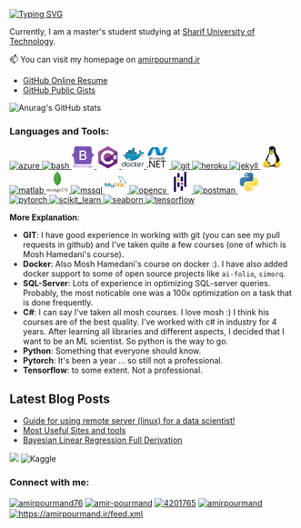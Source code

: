[![Typing SVG](https://readme-typing-svg.herokuapp.com?color=%2336BCF7&lines=Hi%2C+I+am+Amir+Pourmand)](https://git.io/typing-svg)
<!-- https://readme-typing-svg.herokuapp.com/demo/ -->

Currently, I am a master's student studying at [Sharif University of Technology](http://www.sharif.edu/). 

📫 You can visit my homepage on [amirpourmand.ir](https://amirpourmand.ir/)

- [GitHub Online Resume](https://resume.github.io/?pourmand1376)
- [GitHub Public Gists](https://gist.github.com/pourmand1376)

![Anurag's GitHub stats](https://github-readme-stats.vercel.app/api?username=pourmand1376&show_icons=true&theme=default&bg_color=00000000)


<h3 align="left">Languages and Tools:</h3> 
<p align="left"> <a href="https://azure.microsoft.com/en-in/" target="_blank" rel="noreferrer"> <img src="https://www.vectorlogo.zone/logos/microsoft_azure/microsoft_azure-icon.svg" alt="azure" width="40" height="40"/> </a> <a href="https://www.gnu.org/software/bash/" target="_blank" rel="noreferrer"> <img src="https://www.vectorlogo.zone/logos/gnu_bash/gnu_bash-icon.svg" alt="bash" width="40" height="40"/> </a> <a href="https://getbootstrap.com" target="_blank" rel="noreferrer"> <img src="https://raw.githubusercontent.com/devicons/devicon/master/icons/bootstrap/bootstrap-plain-wordmark.svg" alt="bootstrap" width="40" height="40"/> </a> <a href="https://www.w3schools.com/cs/" target="_blank" rel="noreferrer"> <img src="https://raw.githubusercontent.com/devicons/devicon/master/icons/csharp/csharp-original.svg" alt="csharp" width="40" height="40"/> </a> <a href="https://www.docker.com/" target="_blank" rel="noreferrer"> <img src="https://raw.githubusercontent.com/devicons/devicon/master/icons/docker/docker-original-wordmark.svg" alt="docker" width="40" height="40"/> </a> <a href="https://dotnet.microsoft.com/" target="_blank" rel="noreferrer"> <img src="https://raw.githubusercontent.com/devicons/devicon/master/icons/dot-net/dot-net-original-wordmark.svg" alt="dotnet" width="40" height="40"/> </a> <a href="https://git-scm.com/" target="_blank" rel="noreferrer"> <img src="https://www.vectorlogo.zone/logos/git-scm/git-scm-icon.svg" alt="git" width="40" height="40"/> </a> <a href="https://heroku.com" target="_blank" rel="noreferrer"> <img src="https://www.vectorlogo.zone/logos/heroku/heroku-icon.svg" alt="heroku" width="40" height="40"/> </a> <a href="https://jekyllrb.com/" target="_blank" rel="noreferrer"> <img src="https://www.vectorlogo.zone/logos/jekyllrb/jekyllrb-icon.svg" alt="jekyll" width="40" height="40"/> </a> <a href="https://www.linux.org/" target="_blank" rel="noreferrer"> <img src="https://raw.githubusercontent.com/devicons/devicon/master/icons/linux/linux-original.svg" alt="linux" width="40" height="40"/> </a> <a href="https://www.mathworks.com/" target="_blank" rel="noreferrer"> <img src="https://upload.wikimedia.org/wikipedia/commons/2/21/Matlab_Logo.png" alt="matlab" width="40" height="40"/> </a> <a href="https://www.mongodb.com/" target="_blank" rel="noreferrer"> <img src="https://raw.githubusercontent.com/devicons/devicon/master/icons/mongodb/mongodb-original-wordmark.svg" alt="mongodb" width="40" height="40"/> </a> <a href="https://www.microsoft.com/en-us/sql-server" target="_blank" rel="noreferrer"> <img src="https://www.svgrepo.com/show/303229/microsoft-sql-server-logo.svg" alt="mssql" width="40" height="40"/> </a> <a href="https://www.mysql.com/" target="_blank" rel="noreferrer"> <img src="https://raw.githubusercontent.com/devicons/devicon/master/icons/mysql/mysql-original-wordmark.svg" alt="mysql" width="40" height="40"/> </a> <a href="https://opencv.org/" target="_blank" rel="noreferrer"> <img src="https://www.vectorlogo.zone/logos/opencv/opencv-icon.svg" alt="opencv" width="40" height="40"/> </a> <a href="https://pandas.pydata.org/" target="_blank" rel="noreferrer"> <img src="https://raw.githubusercontent.com/devicons/devicon/2ae2a900d2f041da66e950e4d48052658d850630/icons/pandas/pandas-original.svg" alt="pandas" width="40" height="40"/> </a> <a href="https://postman.com" target="_blank" rel="noreferrer"> <img src="https://www.vectorlogo.zone/logos/getpostman/getpostman-icon.svg" alt="postman" width="40" height="40"/> </a> <a href="https://www.python.org" target="_blank" rel="noreferrer"> <img src="https://raw.githubusercontent.com/devicons/devicon/master/icons/python/python-original.svg" alt="python" width="40" height="40"/> </a> <a href="https://pytorch.org/" target="_blank" rel="noreferrer"> <img src="https://www.vectorlogo.zone/logos/pytorch/pytorch-icon.svg" alt="pytorch" width="40" height="40"/> </a> <a href="https://scikit-learn.org/" target="_blank" rel="noreferrer"> <img src="https://upload.wikimedia.org/wikipedia/commons/0/05/Scikit_learn_logo_small.svg" alt="scikit_learn" width="40" height="40"/> </a> <a href="https://seaborn.pydata.org/" target="_blank" rel="noreferrer"> <img src="https://seaborn.pydata.org/_images/logo-mark-lightbg.svg" alt="seaborn" width="40" height="40"/> </a> <a href="https://www.tensorflow.org" target="_blank" rel="noreferrer"> <img src="https://www.vectorlogo.zone/logos/tensorflow/tensorflow-icon.svg" alt="tensorflow" width="40" height="40"/> </a> </p>

**More Explanation**:

- **GIT**: I have good experience in working with git (you can see my pull requests in github) and I've taken quite a few courses (one of which is Mosh Hamedani's course). 
- **Docker**: Also Mosh Hamedani's course on docker :). I have also added docker support to some of open source projects like `ai-folio`, `simorq`.
- **SQL-Server**: Lots of experience in optimizing SQL-server queries. Probably, the most noticable one was a 100x optimization on a task that is done frequently. 
- **C#**: I can say I've taken all mosh courses. I love mosh :) I think his courses are of the best quality. I've worked with c# in industry for 4 years. After learning all libraries and different aspects, I decided that I want to be an ML scientist. So python is the way to go. 
- **Python**: Something that everyone should know. 
- **Pytorch**: It's been a year ... so still not a professional. 
- **Tensorflow**: to some extent. Not a professional. 

## Latest Blog Posts

<!-- BLOG-POST-LIST:START -->
- [Guide for using remote server &lpar;linux&rpar; for a data scientist!](https://amirpourmand.ir/blog/2022/guide-to-use-remote-linux-server/)
- [Most Useful Sites and tools](https://amirpourmand.ir/blog/2021/useful-sites/)
- [Bayesian Linear Regression Full Derivation](https://amirpourmand.ir/blog/2021/bayesian-linear-regression/)
<!-- BLOG-POST-LIST:END -->

![](https://visitor-badge.glitch.me/badge?page_id=pourmand1376.pourmand1376)
![Kaggle](https://road-to-kaggle-grandmaster.vercel.app/api/simple/amirpourmand)

<h3 align="left">Connect with me:</h3>
<p align="left">
<a href="https://twitter.com/amirpourmand76" target="blank"><img align="center" src="https://raw.githubusercontent.com/rahuldkjain/github-profile-readme-generator/master/src/images/icons/Social/twitter.svg" alt="amirpourmand76" height="30" width="40" /></a>
<a href="https://linkedin.com/in/amir-pourmand" target="blank"><img align="center" src="https://raw.githubusercontent.com/rahuldkjain/github-profile-readme-generator/master/src/images/icons/Social/linked-in-alt.svg" alt="amir-pourmand" height="30" width="40" /></a>
<a href="https://stackoverflow.com/users/4201765" target="blank"><img align="center" src="https://raw.githubusercontent.com/rahuldkjain/github-profile-readme-generator/master/src/images/icons/Social/stack-overflow.svg" alt="4201765" height="30" width="40" /></a>
<a href="https://kaggle.com/amirpourmand" target="blank"><img align="center" src="https://raw.githubusercontent.com/rahuldkjain/github-profile-readme-generator/master/src/images/icons/Social/kaggle.svg" alt="amirpourmand" height="30" width="40" /></a>
<a href="/https://amirpourmand.ir/feed.xml" target="blank"><img align="center" src="https://raw.githubusercontent.com/rahuldkjain/github-profile-readme-generator/master/src/images/icons/Social/rss.svg" alt="https://amirpourmand.ir/feed.xml" height="30" width="40" /></a>
</p>
